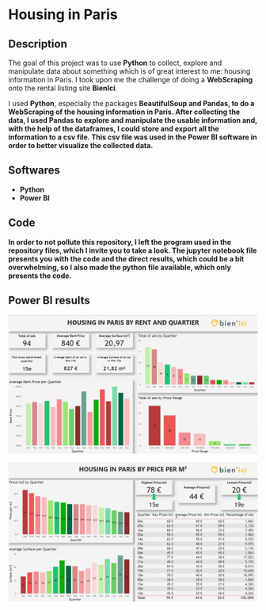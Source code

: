 # Housing in Paris

## Description

The goal of this project was to use **Python** to collect, explore and manipulate data about something which is of great interest to me: housing information in Paris. I took upon me the challenge of doing a **WebScraping** onto the rental listing site **BienIci**.

I used **Python**, especially the packages <b/>BeautifulSoup<b/> and <b/>Pandas<b/>, to do a **WebScraping** of the housing information in Paris. After collecting the data, I used **Pandas** to **explore and manipulate the usable information** and, with the help of the dataframes, I could store and export all the information to a csv file. This csv file was used in the **Power BI** software in order to better **visualize** the collected data.

## Softwares

- Python
- Power BI

## Code

In order to not pollute this repository, I left the program used in the repository files, which I invite you to take a look. The jupyter notebook file presents you with the code and the direct results, which could be a bit overwhelming, so I also made the python file available, which only presents the code.

## Power BI results

![Result 1](Housing_1.png)

![Result 2](Housing_2.png)
 


